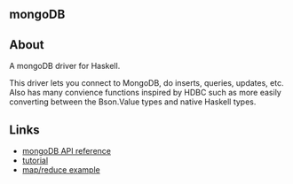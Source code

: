 mongoDB
-------

About
-----

A mongoDB driver for Haskell.

This driver lets you connect to MongoDB, do inserts, queries, updates,
etc. Also has many convience functions inspired by HDBC such as more
easily converting between the Bson.Value types and native Haskell
types.

Links
-----

* [mongoDB API reference](http://hackage.haskell.org/package/mongoDB)
* [tutorial](http://github.com/srp/mongoDB/blob/master/tutorial.md)
* [map/reduce example](http://github.com/srp/mongoDB/blob/master/map-reduce-example.md)
